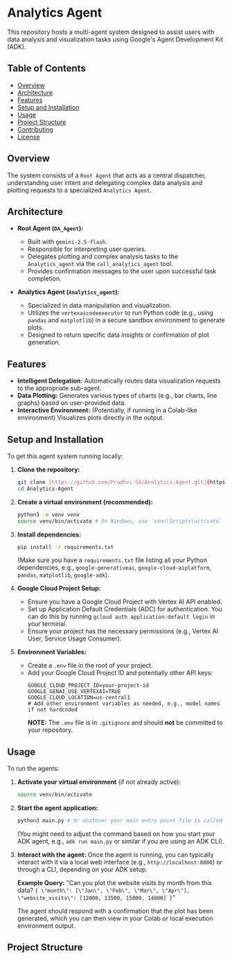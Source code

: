 # Analytics Agent

This repository hosts a multi-agent system designed to assist users with data analysis and visualization tasks using Google's Agent Development Kit (ADK).

## Table of Contents

- [Overview](#overview)
- [Architecture](#architecture)
- [Features](#features)
- [Setup and Installation](#setup-and-installation)
- [Usage](#usage)
- [Project Structure](#project-structure)
- [Contributing](#contributing)
- [License](#license)

## Overview

The system consists of a `Root Agent` that acts as a central dispatcher, understanding user intent and delegating complex data analysis and plotting requests to a specialized `Analytics Agent`.

## Architecture

- **Root Agent (`DA_Agent`):**
    - Built with `gemini-2.5-flash`.
    - Responsible for interpreting user queries.
    - Delegates plotting and complex analysis tasks to the `Analytics_agent` via the `call_analytics_agent` tool.
    - Provides confirmation messages to the user upon successful task completion.

- **Analytics Agent (`Analytics_agent`):**
    - Specialized in data manipulation and visualization.
    - Utilizes the `vertexaicodeexecutor` to run Python code (e.g., using `pandas` and `matplotlib`) in a secure sandbox environment to generate plots.
    - Designed to return specific data insights or confirmation of plot generation.

## Features

- **Intelligent Delegation:** Automatically routes data visualization requests to the appropriate sub-agent.
- **Data Plotting:** Generates various types of charts (e.g., bar charts, line graphs) based on user-provided data.
- **Interactive Environment:** (Potentially, if running in a Colab-like environment) Visualizes plots directly in the output.

## Setup and Installation

To get this agent system running locally:

1.  **Clone the repository:**
    ```bash
    git clone [https://github.com/Prudhvi-58/Analytics-Agent.git](https://github.com/Prudhvi-58/Analytics-Agent.git)
    cd Analytics-Agent
    ```

2.  **Create a virtual environment (recommended):**
    ```bash
    python3 -m venv venv
    source venv/bin/activate # On Windows, use `venv\Scripts\activate`
    ```

3.  **Install dependencies:**
    ```bash
    pip install -r requirements.txt
    ```
    (Make sure you have a `requirements.txt` file listing all your Python dependencies, e.g., `google-generativeai`, `google-cloud-aiplatform`, `pandas`, `matplotlib`, `google-adk`).

4.  **Google Cloud Project Setup:**
    - Ensure you have a Google Cloud Project with Vertex AI API enabled.
    - Set up Application Default Credentials (ADC) for authentication. You can do this by running `gcloud auth application-default login` in your terminal.
    - Ensure your project has the necessary permissions (e.g., Vertex AI User, Service Usage Consumer).

5.  **Environment Variables:**
    - Create a `.env` file in the root of your project.
    - Add your Google Cloud Project ID and potentially other API keys:
      ```
      GOOGLE_CLOUD_PROJECT_ID=your-project-id
      GOOGLE_GENAI_USE_VERTEXAI=TRUE
      GOOGLE_CLOUD_LOCATION=us-central1
      # Add other environment variables as needed, e.g., model names if not hardcoded
      ```
      **NOTE:** The `.env` file is in `.gitignore` and should **not** be committed to your repository.

## Usage

To run the agents:

1.  **Activate your virtual environment** (if not already active):
    ```bash
    source venv/bin/activate
    ```

2.  **Start the agent application:**
    ```bash
    python3 main.py # Or whatever your main entry point file is called
    ```
    (You might need to adjust the command based on how you start your ADK agent, e.g., `adk run main.py` or similar if you are using an ADK CLI).

3.  **Interact with the agent:**
    Once the agent is running, you can typically interact with it via a local web interface (e.g., `http://localhost:8080`) or through a CLI, depending on your ADK setup.

    **Example Query:**
    "Can you plot the website visits by month from this data?
    `{ \"month\": [\"Jan\", \"Feb\", \"Mar\", \"Apr\"], \"website_visits\": [12000, 13500, 15000, 14800] }`"

    The agent should respond with a confirmation that the plot has been generated, which you can then view in your Colab or local execution environment output.

## Project Structure